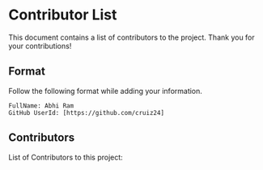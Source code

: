 # Contributor List

This document contains a list of contributors to the project. Thank you for your contributions!

## Format

Follow the following format while adding your information.

```
FullName: Abhi Ram
GitHub UserId: [https://github.com/cruiz24]  

```

## Contributors

List of Contributors to this project:


